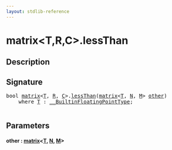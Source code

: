 ```yaml
---
layout: stdlib-reference
---
```


# matrix\<T,R,C\>\.lessThan

## Description





## Signature 

<pre>
<span class="code_keyword">bool</span> <a href="index.html" class="code_type">matrix</a>&lt;<a href="t-0.html" class="code_type">T</a>, <a href="index.html#decl-R" class="code_var">R</a>, <a href="index.html#decl-C" class="code_var">C</a>&gt;.<a href="lessthan-4.html">lessThan</a>(<a href="index.html" class="code_type">matrix</a>&lt;<a href="t-0.html" class="code_type">T</a>, <a href="index.html#decl-N" class="code_var">N</a>, <a href="index.html#decl-M" class="code_var">M</a>&gt; <a href="lessthan-4.html#decl-other" class="code_param">other</a>)
    <span class='code_keyword'>where</span> <a href="t-0.html" class="code_type">T</a> : <a href="index.html" class="code_type">__BuiltinFloatingPointType</a>;

</pre>

## Parameters

####  <a id="decl-other"></a>other  : [matrix](index)\<[T](t-0), [N](index#decl-N), [M](index#decl-M)\>


